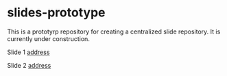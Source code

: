 # slides-prototype

This is a prototyrp repository for creating a centralized slide repository. It is currently under construction.

Slide 1 [address](https://bitss-opa.github.io/slides-dw-opa/#1)

Slide 2 [address](https://bitss-opa.github.io/slides-cega-dw-opa/#1)
